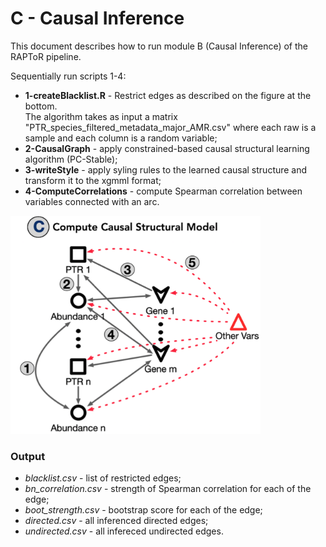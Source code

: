 # C - Causal Inference

This document describes how to run module B (Causal Inference) of the RAPToR pipeline.

Sequentially run scripts 1-4:

* <b>1-createBlacklist.R</b> - Restrict edges as described on the figure at the bottom.
<br> The algorithm takes as input a matrix "PTR_species_filtered_metadata_major_AMR.csv" 
where each raw is a sample and each column is a random variable;
* <b>2-CausalGraph</b>  - apply constrained-based causal structural learning algorithm (PC-Stable);
* <b>3-writeStyle</b> - apply syling rules to the learned causal structure and transform it to the xgmml format;
* <b>4-ComputeCorrelations</b> - compute Spearman correlation between variables connected with an arc.

<img src="https://github.com/stebliankin/RAPToR/blob/master/images/restrictions.png" width=400>

### Output
* <i>blacklist.csv</i> - list of restricted edges;
* <i>bn_correlation.csv</i> - strength of Spearman correlation for each of the edge;
* <i>boot_strength.csv</i> - bootstrap score for each of the edge;
* <i>directed.csv</i> - all inferenced directed edges;
* <i>undirected.csv</i> - all infereced undirected edges.
